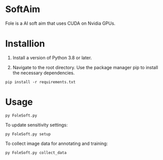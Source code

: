 # SoftAim
Fole is a AI soft aim that uses CUDA on Nvidia GPUs.
# Installion
1. Install a version of Python 3.8 or later.

2. Navigate to the root directory. Use the package manager pip to install the necessary dependencies.
 
 ```
 pip install -r requirements.txt
 ```
# Usage
```
py FoleSoft.py
```
To update sensitivity settings:

```
py FoleSoft.py setup
```
To collect image data for annotating and training:

```
py FoleSoft.py collect_data
```
